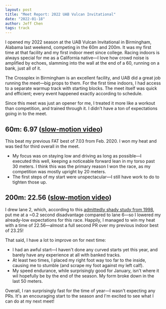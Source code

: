 ```yaml
---
layout: post
title: "Meet Report: 2022 UAB Vulcan Invitational"
date: "2022-01-18"
author: Jeff Chen
tags: track
---
```


I opened my 2022 season at the UAB Vulcan Invitational in Birmingham, Alabama last weekend, competing in the 60m and 200m. It was my first time at that facility and my first indoor meet since college. Racing indoors is always special for me as a California native—I love how crowd noise is amplified by echoes, slamming into the wall at the end of a 60, running on a bank, just all of it.

The Crossplex in Birmingham is an excellent facility, and UAB did a great job running the meet—big props to them. For the first time indoors, I had access to a separate warmup track with starting blocks. The meet itself was quick and efficient; every event happened exactly according to schedule.

Since this meet was just an opener for me, I treated it more like a workout than competition, and trained through it. I didn't have a ton of expectations going in to the meet.

<!-- excerpt -->

## 60m: 6.97 ([slow-motion video](https://youtu.be/vRucm7ak7tg))

This beat my previous FAT best of 7.03 from Feb. 2020. I won my heat and was tied for third overall in the meet.

- My focus was on staying low and driving as long as possible—I executed this well, keeping a noticeable forward lean in my torso past 30 meters. I think this was the primary reason I won the race, as my competition was mostly upright by 20 meters.
- The first steps of my start were unspectacular—I still have work to do to tighten those up.

## 200m: 22.56 ([slow-motion video](https://youtu.be/HNWyyHakXsU))

I drew lane 2, which, according to this [admittedly shady study from 1998](https://ojs.ub.uni-konstanz.de/cpa/article/view/959/873), put me at a ~0.2 second disadvantage compared to lane 6—so I lowered my already-low expectations for this race. Happily, I managed to win my heat with a time of 22.56—almost a full second PR over my previous indoor best of 23.25!

That said, I have a lot to improve on for next time:

- I had an awful start—I haven't done any curved starts yet this year, and barely have any experience at all with banked tracks.
- At least two times, I placed my right foot way too far to the inside, causing me to stumble (and scrape my foot against my left calf).
- My speed endurance, while surprisingly good for January, isn't where it wil hopefully be by the end of the season. My form broke down in the last 50 meters.

Overall, I ran surprisingly fast for the time of year—I wasn't expecting any PRs. It's an encouraging start to the season and I'm excited to see what I can do at my next meet!